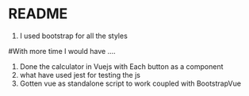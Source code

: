 # README

1. I used bootstrap for all the styles

#With more time I would have ....


1. Done the calculator in Vuejs with Each button as a component
1. what have used jest for testing the js
1. Gotten vue as standalone script to work coupled with BootstrapVue

